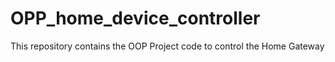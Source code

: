 # OPP_home_device_controller
This repository contains the OOP Project code to control the Home Gateway
